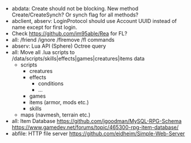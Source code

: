 
* abdata: Create should not be blocking. New method Create/CreateSynch? Or synch flag for all methods?
* abclient, abserv: LoginProtocol should use Account UUID instead of name except for first login.
* Check https://github.com/im95able/Rea for FL?
* all: /friend /ignore /flremove /fl commands
* abserv: Lua API (Sphere) Octree query
* all: Move all .lua scripts to /data/scripts/skills|effects|games|creatures|items
  data
   - scripts
     - creatures
     - effects
       - conditions
       - ...
     - games
     - items (armor, mods etc.)
     - skills
   - maps (navmesh, terrain etc.)
* all: Item Database
  https://github.com/jgoodman/MySQL-RPG-Schema   
  https://www.gamedev.net/forums/topic/465300-rpg-item-database/
* abfile: HTTP file server
  https://github.com/eidheim/Simple-Web-Server
